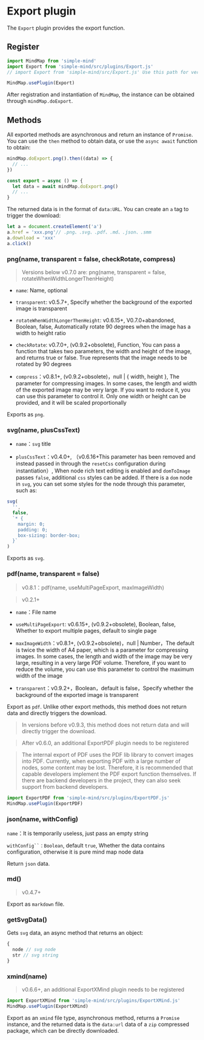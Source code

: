 # Export plugin

The `Export` plugin provides the export function.

## Register

```js
import MindMap from 'simple-mind'
import Export from 'simple-mind/src/plugins/Export.js'
// import Export from 'simple-mind/src/Export.js' Use this path for versions below v0.6.0

MindMap.usePlugin(Export)
```

After registration and instantiation of `MindMap`, the instance can be obtained through `mindMap.doExport`.

## Methods

All exported methods are asynchronous and return an instance of `Promise`. You can use the `then` method to obtain data, or use the `async await` function to obtain:

```js
mindMap.doExport.png().then((data) => {
  // ...
})

const export = async () => {
  let data = await mindMap.doExport.png()
  // ...
}
```

The returned data is in the format of `data:URL`. You can create an `a` tag to trigger the download:

```js
let a = document.createElement('a')
a.href = 'xxx.png'// .png、.svg、.pdf、.md、.json、.smm
a.download = 'xxx'
a.click()
```

### png(name, transparent = false, checkRotate, compress)

> Versions below v0.7.0 are: png(name, transparent = false, rotateWhenWidthLongerThenHeight)

- `name`: Name, optional

- `transparent`: v0.5.7+, Specify whether the background of the exported image is transparent

- `rotateWhenWidthLongerThenHeight`: v0.6.15+, V0.7.0+abandoned, Boolean, false, Automatically rotate 90 degrees when the image has a width to height ratio

- `checkRotate`: v0.7.0+, (v0.9.2+obsolete), Function, You can pass a function that takes two parameters, the width and height of the image, and returns true or false. True represents that the image needs to be rotated by 90 degrees

- `compress`：v0.8.1+, (v0.9.2+obsolete)，null | { width, height }, The parameter for compressing images. In some cases, the length and width of the exported image may be very large. If you want to reduce it, you can use this parameter to control it. Only one width or height can be provided, and it will be scaled proportionally

Exports as `png`.

### svg(name, plusCssText)

- `name`：`svg` title

- `plusCssText`：v0.4.0+, （v0.6.16+This parameter has been removed and instead passed in through the `resetCss` configuration during instantiation）, When node rich text editing is enabled and `domToImage` passes `false`, additional `css` styles can be added. If there is a `dom` node in `svg`, you can set some styles for the node through this parameter, such as:

```js
svg(
  '', 
  false, 
  `* {
    margin: 0;
    padding: 0;
    box-sizing: border-box;
  }`
)
```

Exports as `svg`.

### pdf(name, transparent = false)

> v0.8.1：pdf(name, useMultiPageExport, maxImageWidth)

> v0.2.1+

- `name`：File name

- `useMultiPageExport`: v0.6.15+, (v0.9.2+obsolete), Boolean, false, Whether to export multiple pages, default to single page

- `maxImageWidth`：v0.8.1+, (v0.9.2+obsolete)，null | Number，The default is twice the width of A4 paper, which is a parameter for compressing images. In some cases, the length and width of the image may be very large, resulting in a very large PDF volume. Therefore, if you want to reduce the volume, you can use this parameter to control the maximum width of the image

- `transparent`：v0.9.2+，Boolean，default is false，Specify whether the background of the exported image is transparent

Export as `pdf`. Unlike other export methods, this method does not return data and directly triggers the download.

> In versions before v0.9.3, this method does not return data and will directly trigger the download.

> After v0.6.0, an additional ExportPDF plugin needs to be registered

> The internal export of PDF uses the PDF lib library to convert images into PDF. Currently, when exporting PDF with a large number of nodes, some content may be lost. Therefore, it is recommended that capable developers implement the PDF export function themselves. If there are backend developers in the project, they can also seek support from backend developers.

```js
import ExportPDF from 'simple-mind/src/plugins/ExportPDF.js'
MindMap.usePlugin(ExportPDF)
```

### json(name, withConfig)

`name`：It is temporarily useless, just pass an empty string

`withConfig``：Boolean`, default `true`, Whether the data contains configuration, otherwise it is pure mind map node data

Return `json` data.

### md()

> v0.4.7+

Export as `markdown` file.

### getSvgData()

Gets `svg` data, an async method that returns an object:

```js
{
  node // svg node
  str // svg string
}
```

### xmind(name)

> v0.6.6+, an additional ExportXMind plugin needs to be registered

```js
import ExportXMind from 'simple-mind/src/plugins/ExportXMind.js'
MindMap.usePlugin(ExportXMind)
```

Export as an `xmind` file type, asynchronous method, returns a `Promise` instance, and the returned data is the `data:url` data of a `zip` compressed package, which can be directly downloaded.